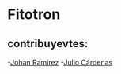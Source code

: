 # Fitotron
## contribuyevtes:
-[Johan Ramirez](https://github.com/joaramirezra)
-[Julio Cárdenas](https://github.com/julio-cardenas)
